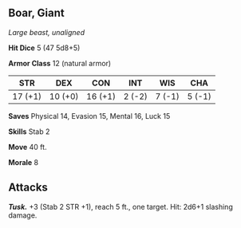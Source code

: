 ## Boar, Giant

*Large beast, unaligned*

**Hit Dice** 5 (47 5d8+5)

**Armor Class** 12 (natural armor)

| STR     | DEX     | CON     | INT     | WIS     | CHA     |
|---------|---------|---------|---------|---------|---------|
| 17 (+1) | 10 (+0) | 16 (+1) |  2 (-2) |  7 (-1) |  5 (-1) |

**Saves** Physical 14, Evasion 15, Mental 16, Luck 15

**Skills** Stab 2

**Move** 40 ft.

**Morale** 8

## Attacks

***Tusk.*** +3 (Stab 2 STR +1), reach 5 ft., one target. Hit: 2d6+1 slashing damage.

